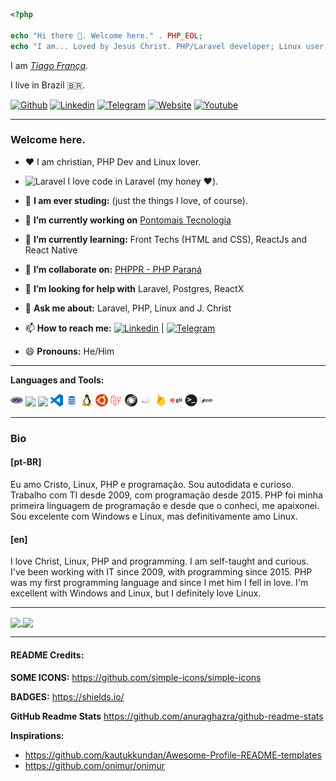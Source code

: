 
```php
<?php

echo "Hi there 👋. Welcome here." . PHP_EOL;
echo "I am... Loved by Jesus Christ. PHP/Laravel developer; Linux user; Open-source maker;" . PHP_EOL;
```

I am [*Tiago França*](https://www.linkedin.com/in/tiago-fran%C3%A7a/?locale=en_US). 

I live in Brazil 🇧🇷.

[![Github](https://img.shields.io/badge/-Github-black?style=social&logo=Github)](https://github.com/tiagofrancafernandes)
[![Linkedin](https://img.shields.io/badge/-LinkedIn-blue?style=social&logo=Linkedin)](https://www.linkedin.com/in/tiago-fran%C3%A7a/?locale=en_US)
[![Telegram](https://img.shields.io/badge/-Telegram-blue?style=social&logo=Telegram)](https://telegram.me/tiagofrancafernandes)
[![Website](https://img.shields.io/badge/WWW--black?style=social)](https://tiagofranca.com)
[![Youtube](https://img.shields.io/badge/-Youtube-red?style=social&logo=Youtube)](https://www.youtube.com/channel/UCaIKqUtNnZme66qHdJAhCmQ)


---

### Welcome here.
- :heart: I am christian, PHP Dev and Linux lover.
- ![Laravel](https://img.shields.io/badge/--white?logo=laravel) I love code in Laravel (my honey :heart:).

- :book: **I am ever studing:** (just the things I love, of course).
- 🔭 **I’m currently working on** [Pontomais Tecnologia](https://pontomais.com.br/)
- 🌱 **I’m currently learning:** Front Techs (HTML and CSS), ReactJs and React Native 
- 👯 **I’m collaborate on:** [PHPPR - PHP Paraná](https://github.com/phppr/)
- 🤔 **I’m looking for help with** Laravel, Postgres, ReactX
- 💬 **Ask me about:** Laravel, PHP, Linux and J. Christ
- 📫 **How to reach me:** [![Linkedin](https://img.shields.io/badge/-LinkedIn-blue?style=social&logo=Linkedin)](https://www.linkedin.com/in/tiago-fran%C3%A7a/?locale=en_US) | [![Telegram](https://img.shields.io/badge/-Telegram-blue?style=social&logo=Telegram)](https://telegram.me/tiagofrancafernandes)
- 😄 **Pronouns:** He/Him
<!--
- ⚡ Fun fact: I love
-->

---
**Languages and Tools:**  

<!-- SOME ICONS https://github.com/simple-icons/simple-icons/tree/develop/icons -->
<code><img height="20" src="https://raw.githubusercontent.com/github/explore/80688e429a7d4ef2fca1e82350fe8e3517d3494d/topics/php/php.png"></code>
<code><img height="20" src="https://raw.githubusercontent.com/simple-icons/simple-icons/develop/icons/postgresql.svg"></code> 
<code><img height="20" src="https://raw.githubusercontent.com/simple-icons/simple-icons/develop/icons/amazonaws.svg"></code>
<code><img height="20" src="https://raw.githubusercontent.com/simple-icons/simple-icons/develop/icons/visualstudiocode.svg"></code>
<code><img height="20" src="https://raw.githubusercontent.com/github/explore/80688e429a7d4ef2fca1e82350fe8e3517d3494d/topics/sql/sql.png"></code>
<code><img height="20" src="https://raw.githubusercontent.com/github/explore/80688e429a7d4ef2fca1e82350fe8e3517d3494d/topics/linux/linux.png"></code>
<code><img height="20" src="https://raw.githubusercontent.com/github/explore/80688e429a7d4ef2fca1e82350fe8e3517d3494d/topics/ubuntu/ubuntu.png"></code>
<code><img height="20" src="https://raw.githubusercontent.com/github/explore/80688e429a7d4ef2fca1e82350fe8e3517d3494d/topics/laravel/laravel.png"></code>
<code><img height="20" src="https://raw.githubusercontent.com/github/explore/80688e429a7d4ef2fca1e82350fe8e3517d3494d/topics/json/json.png"></code>
<code><img height="20" src="https://raw.githubusercontent.com/github/explore/80688e429a7d4ef2fca1e82350fe8e3517d3494d/topics/mysql/mysql.png"></code>
<code><img height="20" src="https://raw.githubusercontent.com/github/explore/80688e429a7d4ef2fca1e82350fe8e3517d3494d/topics/firebase/firebase.png"></code>
<code><img height="20" src="https://raw.githubusercontent.com/github/explore/80688e429a7d4ef2fca1e82350fe8e3517d3494d/topics/git/git.png"></code>
<code><img height="20" src="https://raw.githubusercontent.com/github/explore/80688e429a7d4ef2fca1e82350fe8e3517d3494d/topics/terminal/terminal.png"></code>
<code><img height="20" src="https://raw.githubusercontent.com/github/explore/80688e429a7d4ef2fca1e82350fe8e3517d3494d/topics/bash/bash.png"></code>

---

### Bio

#### [pt-BR]
Eu amo Cristo, Linux, PHP e programação. Sou autodidata e curioso. Trabalho com TI desde 2009, com programação desde 2015.
PHP foi minha primeira linguagem de programação e desde que o conheci, me apaixonei.
Sou excelente com Windows e Linux, mas definitivamente amo Linux. 

#### [en]
I love Christ, Linux, PHP and programming. I am self-taught and curious. I've been working with IT since 2009, with programming since 2015.
PHP was my first programming language and since I met him I fell in love.
I'm excellent with Windows and Linux, but I definitely love Linux. 

---

<!--

![Tiago's GitHub stats](https://github-readme-stats.vercel.app/api?username=tiagofrancafernandes&show_icons=true&theme=radical)


[![Top Langs](https://github-readme-stats.vercel.app/api/top-langs/?username=tiagofrancafernandes&layout=compact)](https://github.com/anuraghazra/github-readme-stats)

-->


<a href="https://github.com/tiagofrancafernandes">
  <img align="center" src="https://github-readme-stats.vercel.app/api?username=tiagofrancafernandes&count_private=true&show_icons=true&include_all_commits=true&show_icons=true&theme=radical" />
</a>
<a href="https://github.com/tiagofrancafernandes">
  <img align="center" src="https://github-readme-stats.vercel.app/api/top-langs/?username=tiagofrancafernandes&layout=compact&show_icons=true&theme=radical" />
</a>


---

#### README Credits:

**SOME ICONS:** https://github.com/simple-icons/simple-icons

**BADGES:** https://shields.io/

**GitHub Readme Stats** https://github.com/anuraghazra/github-readme-stats

**Inspirations:** 
- https://github.com/kautukkundan/Awesome-Profile-README-templates
- https://github.com/onimur/onimur
